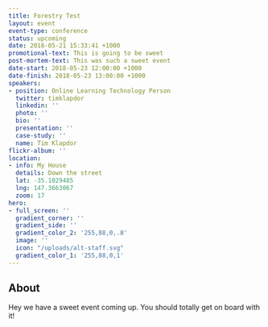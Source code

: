 ```yaml
---
title: Forestry Test
layout: event
event-type: conference
status: upcoming
date: 2018-05-21 15:33:41 +1000
promotional-text: This is going to be sweet
post-mortem-text: This was such a sweet event
date-start: 2018-05-23 12:00:00 +1000
date-finish: 2018-05-23 13:00:00 +1000
speakers:
- position: Online Learning Technology Person
  twitter: timklapdor
  linkedin: ''
  photo: ''
  bio: ''
  presentation: ''
  case-study: ''
  name: Tim Klapdor
flickr-album: ''
location:
- info: My House
  details: Down the street
  lat: -35.1029485
  lng: 147.3663067
  zoom: 17
hero:
- full_screen: ''
  gradient_corner: ''
  gradient_side: ''
  gradient_color_2: '255,88,0,.8'
  image: ''
  icon: "/uploads/alt-staff.svg"
  gradient_color_1: '255,88,0,1'
---
```

## About

Hey we have a sweet event coming up. You should totally get on board with it!